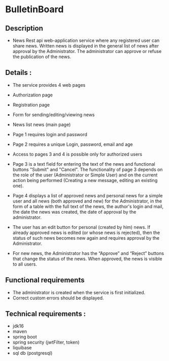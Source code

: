 # BulletinBoard

## Description
- News Rest api web-application service where any registered user can share news. Written news is displayed in the general list of news after approval by the Administrator. The administrator can approve or refuse the publication of the news.

## Details :
- The service provides 4 web pages
- Authorization page
- Registration page
- Form for sending/editing/viewing news
- News list news (main page)

- Page 1 requires login and password
- Page 2 requires a unique Login, password, email and age
- Access to pages 3 and 4 is possible only for authorized users
- Page 3 is a text field for entering the text of the news and functional buttons "Submit" and "Cancel". The functionality of page 3 depends on the role of the user (Administrator or Simple User) and on the current action being performed (Creating a new message, editing an existing one).
- Page 4 displays a list of approved news and personal news for a simple user and all news (both approved and new) for the Administrator, in the form of a table with the full text of the news, the author's login and mail, the date the news was created, the date of approval by the administrator.
- The user has an edit button for personal (created by him) news. If already approved news is edited (or whose news is rejected), then the status of such news becomes new again and requires approval by the Administrator.
- For new news, the Administrator has the “Approve” and “Reject” buttons that change the status of the news. When approved, the news is visible to all users.

## Functional requirements
- The administrator is created when the service is first initialized.
- Correct custom errors should be displayed.

## Technical requirements :
- jdk16
- maven
- spring boot
- spring security (jwtFilter, token) 
- liquibase
- sql db (postgresql)
